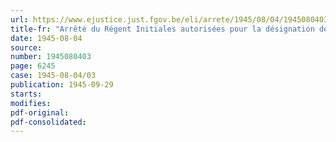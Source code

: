 ```yaml
---
url: https://www.ejustice.just.fgov.be/eli/arrete/1945/08/04/1945080403/justel
title-fr: "Arrêté du Régent Initiales autorisées pour la désignation des établissements habilités à délivrer le titre d'architecte"
date: 1945-08-04
source:
number: 1945080403
page: 6245
case: 1945-08-04/03
publication: 1945-09-29
starts:
modifies:
pdf-original:
pdf-consolidated:
---
```


